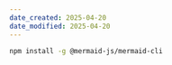 ```yaml
---
date_created: 2025-04-20
date_modified: 2025-04-20
---
```



```bash
npm install -g @mermaid-js/mermaid-cli
```